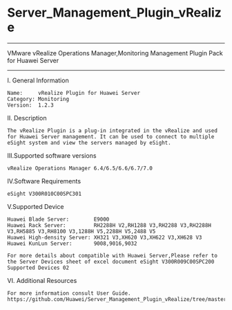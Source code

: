 # Server_Management_Plugin_vRealize

*****************************************************************************************
VMware vRealize Operations Manager,Monitoring Management Plugin Pack for Huawei Server
*****************************************************************************************

I. General Information

    Name:     vRealize Plugin for Huawei Server
    Category: Monitoring
    Version:  1.2.3

II. Description

    The vRealize Plugin is a plug-in integrated in the vRealize and used for Huawei Server management. It can be used to connect to multiple eSight system and view the servers managed by eSight.

III.Supported software versions

    vRealize Operations Manager 6.4/6.5/6.6/6.7/7.0 
       
IV.Software Requirements

    eSight V300R010C00SPC301

V.Supported Device

    Huawei Blade Server:        E9000
    Huawei Rack Server:         RH2288H V2,RH1288 V3,RH2288 V3,RH2288H V3,RH5885 V3,RH8100 V3,1288H V5,2288H V5,2488 V5
    Huawei High-density Server: XH321 V3,XH620 V3,XH622 V3,XH628 V3
    Huawei KunLun Server:       9008,9016,9032
    
    For more details about compatible with Huawei Server,Please refer to the Server Devices sheet of excel document eSight V300R009C00SPC200 Supported Devices 02

VI. Additional Resources

    For more information consult User Guide. https://github.com/Huawei/Server_Management_Plugin_vRealize/tree/master/docs
